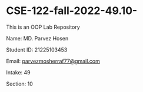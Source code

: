 # CSE-122-fall-2022-49.10-
This is an OOP Lab Repository


Name: MD. Parvez Hosen

Student ID: 21225103453

Email: parvezmosherraf77@gmail.com

Intake: 49

Section: 10
